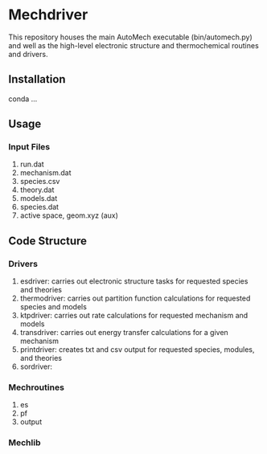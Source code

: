 # Mechdriver
This repository houses the main AutoMech executable (bin/automech.py) and well as the high-level electronic structure and thermochemical routines and drivers.

## Installation
conda ...

## Usage
### Input Files
1. run.dat
2. mechanism.dat
3. species.csv
4. theory.dat
5. models.dat
6. species.dat
7. active space, geom.xyz (aux)

## Code Structure
### Drivers
1. esdriver: carries out electronic structure tasks for requested species and theories
2. thermodriver: carries out partition function calculations for requested species and models
3. ktpdriver: carries out rate calculations for requested mechanism and models
4. transdriver: carries out energy transfer calculations for a given mechanism
5. printdriver: creates txt and csv output for requested species, modules, and theories
6. sordriver:

### Mechroutines
1. es
2. pf
3. output

### Mechlib
